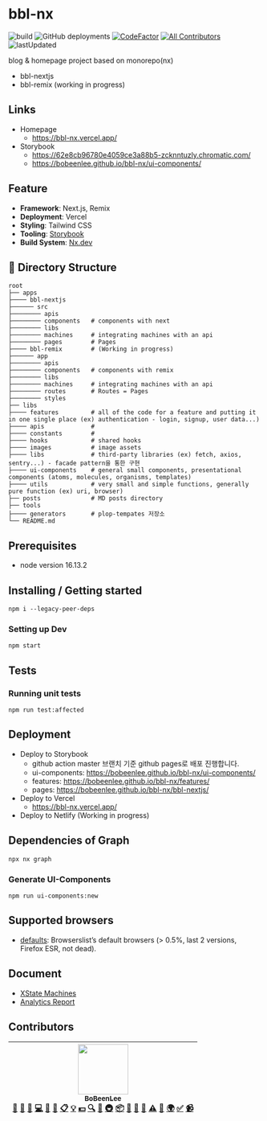 # bbl-nx

![build](https://github.com/BoBeenLee/bbl-nx/actions/workflows/ci-cd.yml/badge.svg)
![GitHub deployments](https://img.shields.io/github/deployments/BoBeenLee/bbl-nx/production?label=vercel&logo=vercel&logoColor=white)
[![CodeFactor](https://www.codefactor.io/repository/github/bobeenlee/bbl-nx/badge)](https://www.codefactor.io/repository/github/bobeenlee/bbl-nx)
[![All Contributors](https://img.shields.io/badge/all_contributors-1-orange.svg?style=flat-square)](#contributors)
![lastUpdated](https://img.shields.io/github/last-commit/BoBeenLee/bbl-nx/master)

blog & homepage project based on monorepo(nx)

- bbl-nextjs
- bbl-remix (working in progress)

## Links

- Homepage
  - https://bbl-nx.vercel.app/
- Storybook
  - https://62e8cb96780e4059ce3a88b5-zcknntuzly.chromatic.com/
  - https://bobeenlee.github.io/bbl-nx/ui-components/

## Feature

- **Framework**: Next.js, Remix
- **Deployment**: Vercel
- **Styling**: Tailwind CSS
- **Tooling**: [Storybook](https://github.com/storybooks/storybook)
- **Build System**: [Nx.dev](https://nx.dev/)

## 📂 Directory Structure

    root
    ├── apps
    ├──── bbl-nextjs
    ├────── src
    ├──────── apis
    ├──────── components   # components with next
    ├──────── libs
    ├──────── machines     # integrating machines with an api
    ├──────── pages        # Pages
    ├──── bbl-remix        # (Working in progress)
    ├────── app
    ├──────── apis
    ├──────── components   # components with remix
    ├──────── libs
    ├──────── machines     # integrating machines with an api
    ├──────── routes       # Routes = Pages
    ├──────── styles
    ├── libs
    ├──── features         # all of the code for a feature and putting it in one single place (ex) authentication - login, signup, user data...)
    ├──── apis             #
    ├──── constants        #
    ├──── hooks            # shared hooks
    ├──── images           # image assets
    ├──── libs             # third-party libraries (ex) fetch, axios, sentry...) - facade pattern을 통한 구현
    ├──── ui-components    # general small components, presentational components (atoms, molecules, organisms, templates)
    ├──── utils            # very small and simple functions, generally pure function (ex) uri, browser)
    ├── posts              # MD posts directory
    ├── tools
    ├──── generators       # plop-tempates 저장소
    └── README.md

## Prerequisites

- node version 16.13.2

## Installing / Getting started

```shell
npm i --legacy-peer-deps
```

### Setting up Dev

```shell
npm start
```

## Tests

### Running unit tests

```shell
npm run test:affected
```

## Deployment

- Deploy to Storybook
  - github action master 브랜치 기준 github pages로 배포 진행합니다.
  - ui-components: https://bobeenlee.github.io/bbl-nx/ui-components/
  - features: https://bobeenlee.github.io/bbl-nx/features/
  - pages: https://bobeenlee.github.io/bbl-nx/bbl-nextjs/
- Deploy to Vercel
  - https://bbl-nx.vercel.app/
- Deploy to Netlify (Working in progress)

## Dependencies of Graph

```
npx nx graph
```

### Generate UI-Components

```
npm run ui-components:new
```

## Supported browsers

- [defaults](https://github.com/browserslist/browserslist#full-list): Browserslist’s default browsers (> 0.5%, last 2 versions, Firefox ESR, not dead).

## Document

- [XState Machines](./MACHINES.md)
- [Analytics Report](./ANALYTICS.md)

## Contributors

<!-- ALL-CONTRIBUTORS-LIST:START - Do not remove or modify this section -->
<!-- prettier-ignore -->
| [<img src="https://avatars0.githubusercontent.com/u/1489321?v=4" width="100px;"/><br /><sub><b>BoBeenLee</b></sub>](https://bbl.netlify.com/)<br />[💬](#question-BoBinLee "Answering Questions") [📝](#blog-BoBinLee "Blogposts") [🐛](https://github.com/BoBinLee/asking-price/issues?q=author%3ABoBinLee "Bug reports") [💻](https://github.com/BoBinLee/asking-price/commits?author=BoBinLee "Code") [🎨](#design-BoBinLee "Design") [📖](https://github.com/BoBinLee/asking-price/commits?author=BoBinLee "Documentation") [📋](#eventOrganizing-BoBinLee "Event Organizing") [💡](#example-BoBinLee "Examples") [💵](#financial-BoBinLee "Financial") [🔍](#fundingFinding-BoBinLee "Funding Finding") [🤔](#ideas-BoBinLee "Ideas, Planning, & Feedback") [🚇](#infra-BoBinLee "Infrastructure (Hosting, Build-Tools, etc)") [📦](#platform-BoBinLee "Packaging/porting to new platform") [🔌](#plugin-BoBinLee "Plugin/utility libraries") [👀](#review-BoBinLee "Reviewed Pull Requests") [📢](#talk-BoBinLee "Talks") [⚠️](https://github.com/BoBinLee/asking-price/commits?author=BoBinLee "Tests") [🔧](#tool-BoBinLee "Tools") [🌍](#translation-BoBinLee "Translation") [✅](#tutorial-BoBinLee "Tutorials") [📹](#video-BoBinLee "Videos") |
| :---: |

<!-- ALL-CONTRIBUTORS-LIST:END -->
